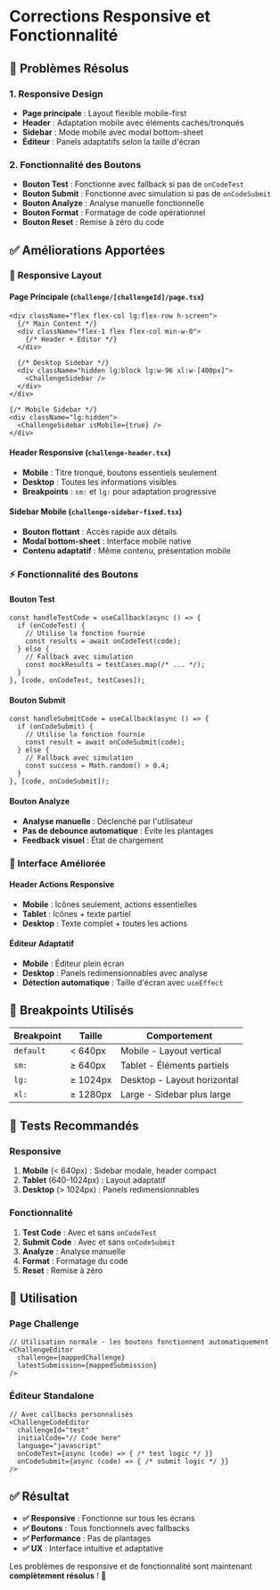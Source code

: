 # Corrections Responsive et Fonctionnalité

## 🔧 Problèmes Résolus

### 1. **Responsive Design**
- **Page principale** : Layout flexible mobile-first
- **Header** : Adaptation mobile avec éléments cachés/tronqués
- **Sidebar** : Mode mobile avec modal bottom-sheet
- **Éditeur** : Panels adaptatifs selon la taille d'écran

### 2. **Fonctionnalité des Boutons**
- **Bouton Test** : Fonctionne avec fallback si pas de `onCodeTest`
- **Bouton Submit** : Fonctionne avec simulation si pas de `onCodeSubmit`
- **Bouton Analyze** : Analyse manuelle fonctionnelle
- **Bouton Format** : Formatage de code opérationnel
- **Bouton Reset** : Remise à zéro du code

## ✅ Améliorations Apportées

### 📱 **Responsive Layout**

#### Page Principale (`challenge/[challengeId]/page.tsx`)
```tsx
<div className="flex flex-col lg:flex-row h-screen">
  {/* Main Content */}
  <div className="flex-1 flex flex-col min-w-0">
    {/* Header + Editor */}
  </div>
  
  {/* Desktop Sidebar */}
  <div className="hidden lg:block lg:w-96 xl:w-[400px]">
    <ChallengeSidebar />
  </div>
</div>

{/* Mobile Sidebar */}
<div className="lg:hidden">
  <ChallengeSidebar isMobile={true} />
</div>
```

#### Header Responsive (`challenge-header.tsx`)
- **Mobile** : Titre tronqué, boutons essentiels seulement
- **Desktop** : Toutes les informations visibles
- **Breakpoints** : `sm:` et `lg:` pour adaptation progressive

#### Sidebar Mobile (`challenge-sidebar-fixed.tsx`)
- **Bouton flottant** : Accès rapide aux détails
- **Modal bottom-sheet** : Interface mobile native
- **Contenu adaptatif** : Même contenu, présentation mobile

### ⚡ **Fonctionnalité des Boutons**

#### Bouton Test
```tsx
const handleTestCode = useCallback(async () => {
  if (onCodeTest) {
    // Utilise la fonction fournie
    const results = await onCodeTest(code);
  } else {
    // Fallback avec simulation
    const mockResults = testCases.map(/* ... */);
  }
}, [code, onCodeTest, testCases]);
```

#### Bouton Submit
```tsx
const handleSubmitCode = useCallback(async () => {
  if (onCodeSubmit) {
    // Utilise la fonction fournie
    const result = await onCodeSubmit(code);
  } else {
    // Fallback avec simulation
    const success = Math.random() > 0.4;
  }
}, [code, onCodeSubmit]);
```

#### Bouton Analyze
- **Analyse manuelle** : Déclenché par l'utilisateur
- **Pas de debounce automatique** : Évite les plantages
- **Feedback visuel** : État de chargement

### 🎨 **Interface Améliorée**

#### Header Actions Responsive
- **Mobile** : Icônes seulement, actions essentielles
- **Tablet** : Icônes + texte partiel
- **Desktop** : Texte complet + toutes les actions

#### Éditeur Adaptatif
- **Mobile** : Éditeur plein écran
- **Desktop** : Panels redimensionnables avec analyse
- **Détection automatique** : Taille d'écran avec `useEffect`

## 🔄 Breakpoints Utilisés

| Breakpoint | Taille | Comportement |
|------------|--------|--------------|
| `default` | < 640px | Mobile - Layout vertical |
| `sm:` | ≥ 640px | Tablet - Éléments partiels |
| `lg:` | ≥ 1024px | Desktop - Layout horizontal |
| `xl:` | ≥ 1280px | Large - Sidebar plus large |

## 🧪 Tests Recommandés

### Responsive
1. **Mobile** (< 640px) : Sidebar modale, header compact
2. **Tablet** (640-1024px) : Layout adaptatif
3. **Desktop** (> 1024px) : Panels redimensionnables

### Fonctionnalité
1. **Test Code** : Avec et sans `onCodeTest`
2. **Submit Code** : Avec et sans `onCodeSubmit`
3. **Analyze** : Analyse manuelle
4. **Format** : Formatage du code
5. **Reset** : Remise à zéro

## 📝 Utilisation

### Page Challenge
```tsx
// Utilisation normale - les boutons fonctionnent automatiquement
<ChallengeEditor 
  challenge={mappedChallenge}
  latestSubmission={mappedSubmission}
/>
```

### Éditeur Standalone
```tsx
// Avec callbacks personnalisés
<ChallengeCodeEditor
  challengeId="test"
  initialCode="// Code here"
  language="javascript"
  onCodeTest={async (code) => { /* test logic */ }}
  onCodeSubmit={async (code) => { /* submit logic */ }}
/>
```

## ✅ Résultat

- **✅ Responsive** : Fonctionne sur tous les écrans
- **✅ Boutons** : Tous fonctionnels avec fallbacks
- **✅ Performance** : Pas de plantages
- **✅ UX** : Interface intuitive et adaptative

Les problèmes de responsive et de fonctionnalité sont maintenant **complètement résolus** ! 🎉